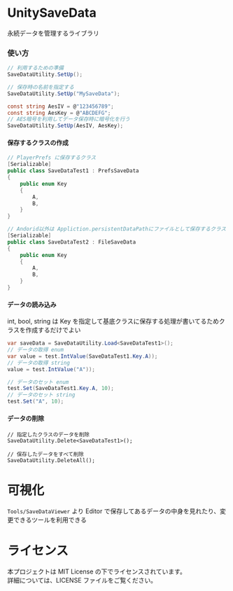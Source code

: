 # UnitySaveData
永続データを管理するライブラリ

### 使い方

```cs
// 利用するための準備
SaveDataUtility.SetUp();

// 保存時の名前を指定する
SaveDataUtility.SetUp("MySaveData");

const string AesIV = @"123456789";
const string AesKey = @"ABCDEFG";
// AES暗号を利用してデータ保存時に暗号化を行う
SaveDataUtility.SetUp(AesIV, AesKey);
```

#### 保存するクラスの作成

```cs
// PlayerPrefs に保存するクラス
[Serializable]
public class SaveDataTest1 : PrefsSaveData
{
	public enum Key
	{
		A,
		B,
	}
}

// Andorid以外は Appliction.persistentDataPathにファイルとして保存するクラス
[Serializable]
public class SaveDataTest2 : FileSaveData
{
	public enum Key
	{
		A,
		B,
	}
}
```

#### データの読み込み

int, bool, string は Key を指定して基底クラスに保存する処理が書いてるためクラスを作成するだけでよい

```cs
var saveData = SaveDataUtility.Load<SaveDataTest1>();
// データの取得 enum
var value = test.IntValue(SaveDataTest1.Key.A));
// データの取得 string
value = test.IntValue("A"));

// データのセット enum
test.Set(SaveDataTest1.Key.A, 10);
// データのセット string
test.Set("A", 10);
```

#### データの削除

```
// 指定したクラスのデータを削除
SaveDataUtility.Delete<SaveDataTest1>();

// 保存したデータをすべて削除
SaveDataUtility.DeleteAll();
````

# 可視化

`Tools/SaveDataViewer` より Editor で保存してあるデータの中身を見れたり、変更できるツールを利用できる

# ライセンス
本プロジェクトは MIT License の下でライセンスされています。<br>
詳細については、LICENSE ファイルをご覧ください。



